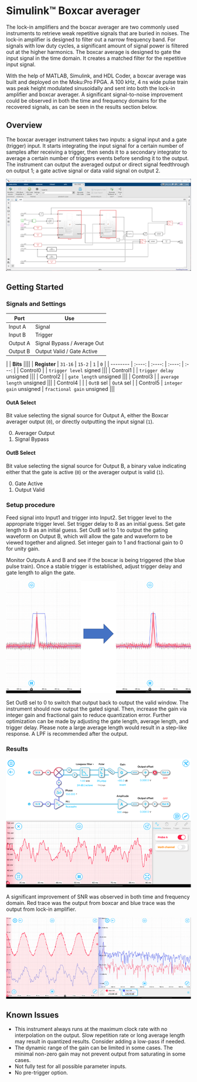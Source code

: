 # Simulink™ Boxcar averager

The lock-in amplifiers and the boxcar averager are two commonly used instruments to retrieve weak repetitive signals that are buried in noises. The lock-in amplifier is designed to filter out a narrow frequency band. For signals with low duty cycles, a significant amount of signal power is filtered out at the higher harmonics. The boxcar average is designed to gate the input signal in the time domain. It creates a matched filter for the repetitive input signal.

With the help of MATLAB, Simulink, and HDL Coder, a boxcar average was built and deployed on the Moku:Pro FPGA. A 100 kHz, 4 ns wide pulse train was peak height modulated sinusoidally and sent into both the lock-in amplifier and boxcar averager. A significant signal-to-noise improvement could be observed in both the time and frequency domains for the recovered signals, as can be seen in the results section below.

## Overview
The boxcar averager instrument takes two inputs: a signal input and a gate (trigger) input. It starts integrating the input signal for a certain number of samples after receiving a trigger, then sends it to a secondary integrator to average a certain number of triggers events before sending it to the output. The instrument can output the averaged output or direct signal feedthrough on output 1; a gate active signal or data valid signal on output 2.

![Block diagram](./hdlcoder_boxcar_block.png)

## Getting Started

### Signals and Settings

| Port | Use |
| --- | --- |
| Input A  |	Signal |
| Input B  |	Trigger |
| Output A | 	Signal Bypass / Average Out |
| Output B | 	Output Valid / Gate Active |


|          |             **Bits**            ||||
| **Register** | `31-16` | `15-2` | `1` | `0` |
| -------- | :----: | :----: | :----: | :---: |
| Control0 | |		`trigger level` signed |||
| Control1 | |		`trigger delay` unsigned |||
| Control2 | |		`gate length` unsigned |||
| Control3 | |		`average length` unsigned |||
| Control4 | |	|		`OutB` sel |	`OutA` sel |
| Control5 | 	`integer gain` unsigned |	`fractional gain` unsigned |||


#### OutA Select
Bit value selecting the signal source for Output A, either the Boxcar averager output (`0`), or directly outputting the input signal (`1`).

0. Averager Output
1. Signal Bypass

#### OutB Select
Bit value selecting the signal source for Output B, a binary value indicating either that the gate is active (`0`) or the averager output is valid (`1`).

0. Gate Active
1. Output Valid

### Setup procedure

Feed signal into Input1 and trigger into Input2. Set trigger level to the appropriate trigger level. Set trigger delay to 8 as an initial guess. Set gate length to 8 as an initial guess. Set OutB sel to 1 to output the gating waveform on Output B, which will allow the gate and waveform to be viewed together and aligned. Set integer gain to 1 and fractional gain to 0 for unity gain.

Monitor Outputs A and B and see if the boxcar is being triggered (the blue pulse train). Once a stable trigger is established, adjust trigger delay and gate length to align the gate.

![Tuning](./hdlcoder_boxcar_tuning.png)

Set OutB sel to 0 to switch that output back to output the valid window. The instrument should now output the gated signal. Then, increase the gain via integer gain and fractional gain to reduce quantization error. Further optimization can be made by adjusting the gate length, average length, and trigger delay. Please note a large average length would result in a step-like response. A LPF is recommended after the output.

### Results
![Result](./hdlcoder_boxcar_result_input.png)

A significant improvement of SNR was observed in both time and frequency domain. Red trace was the output from boxcar and blue trace was the output from lock-in amplifier.

![Result](./hdlcoder_boxcar_result.png)

## Known Issues
- This instrument always runs at the maximum clock rate with no interpolation on the output. Slow repetition rate or long average length may result in quantized results. Consider adding a low-pass if needed.
- The dynamic range of the gain can be limited in some cases. The minimal non-zero gain may not prevent output from saturating in some cases.
- Not fully test for all possible parameter inputs.
- No pre-trigger option.
